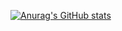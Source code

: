 [![Anurag's GitHub stats](https://github-readme-stats.vercel.app/api?username=MITmydreams)](https://github.com/anuraghazra/github-readme-stats)

